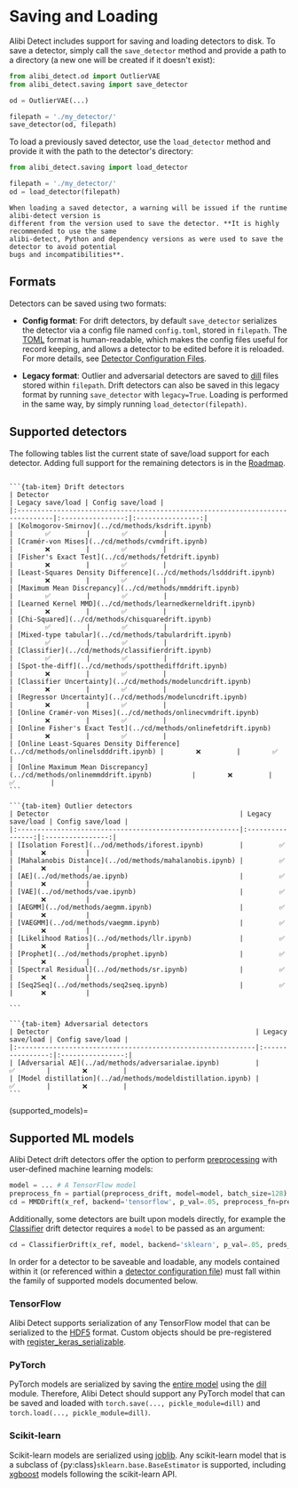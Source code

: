 # Saving and Loading

Alibi Detect includes support for saving and loading detectors to disk. To 
save a detector, simply call the `save_detector` method and provide a path to a directory (a new
one will be created if it doesn't exist):

```python
from alibi_detect.od import OutlierVAE
from alibi_detect.saving import save_detector

od = OutlierVAE(...) 

filepath = './my_detector/'
save_detector(od, filepath)
```

To load a previously saved detector, use the `load_detector` method and provide it with the path to the detector's 
directory:

```python
from alibi_detect.saving import load_detector

filepath = './my_detector/'
od = load_detector(filepath)
```

```{warning}
When loading a saved detector, a warning will be issued if the runtime alibi-detect version is 
different from the version used to save the detector. **It is highly recommended to use the same 
alibi-detect, Python and dependency versions as were used to save the detector to avoid potential 
bugs and incompatibilities**.
```

## Formats
Detectors can be saved using two formats:

- **Config format**: For drift detectors, by default `save_detector` serializes the detector via a config file named `config.toml`, 
stored in `filepath`. The [TOML](https://toml.io/en/) format is human-readable, which makes the config files useful for 
record keeping, and allows a detector to be edited before it is reloaded. For more details, see 
[Detector Configuration Files](config_files.md).

- **Legacy format**: Outlier and adversarial detectors are saved to [dill](https://dill.readthedocs.io/en/latest/dill.html) files stored
within `filepath`. Drift detectors can also be saved in this legacy format by running `save_detector` with 
`legacy=True`. Loading is performed in the same way, by simply running `load_detector(filepath)`.


## Supported detectors

The following tables list the current state of save/load support for each detector. Adding full support 
for the remaining detectors is in the [Roadmap](roadmap.md).


````{tab-set}

```{tab-item} Drift detectors
| Detector                                                                       | Legacy save/load | Config save/load |
|:-------------------------------------------------------------------------------|:----------------:|:----------------:|
| [Kolmogorov-Smirnov](../cd/methods/ksdrift.ipynb)                              |        ✅         |        ✅         |
| [Cramér-von Mises](../cd/methods/cvmdrift.ipynb)                               |        ❌         |        ✅         |
| [Fisher's Exact Test](../cd/methods/fetdrift.ipynb)                            |        ❌         |        ✅         |
| [Least-Squares Density Difference](../cd/methods/lsdddrift.ipynb)              |        ❌         |        ✅         |
| [Maximum Mean Discrepancy](../cd/methods/mmddrift.ipynb)                       |        ✅         |        ✅         |
| [Learned Kernel MMD](../cd/methods/learnedkerneldrift.ipynb)                   |        ❌         |        ✅         |
| [Chi-Squared](../cd/methods/chisquaredrift.ipynb)                              |        ✅         |        ✅         |
| [Mixed-type tabular](../cd/methods/tabulardrift.ipynb)                         |        ✅         |        ✅         |
| [Classifier](../cd/methods/classifierdrift.ipynb)                              |        ✅         |        ✅         |
| [Spot-the-diff](../cd/methods/spotthediffdrift.ipynb)                          |        ❌         |        ✅         |
| [Classifier Uncertainty](../cd/methods/modeluncdrift.ipynb)                    |        ❌         |        ✅         |
| [Regressor Uncertainty](../cd/methods/modeluncdrift.ipynb)                     |        ❌         |        ✅         |
| [Online Cramér-von Mises](../cd/methods/onlinecvmdrift.ipynb)                  |        ❌         |        ✅         |
| [Online Fisher's Exact Test](../cd/methods/onlinefetdrift.ipynb)               |        ❌         |        ✅         |
| [Online Least-Squares Density Difference](../cd/methods/onlinelsdddrift.ipynb) |        ❌         |        ✅         |
| [Online Maximum Mean Discrepancy](../cd/methods/onlinemmddrift.ipynb)          |        ❌         |        ✅         |
```

```{tab-item} Outlier detectors
| Detector                                                | Legacy save/load | Config save/load |
|:--------------------------------------------------------|:----------------:|:----------------:|
| [Isolation Forest](../od/methods/iforest.ipynb)         |         ✅       |       ❌          |         
| [Mahalanobis Distance](../od/methods/mahalanobis.ipynb) |         ✅       |       ❌          |
| [AE](../od/methods/ae.ipynb)                            |         ✅       |       ❌          |
| [VAE](../od/methods/vae.ipynb)                          |         ✅       |       ❌          |
| [AEGMM](../od/methods/aegmm.ipynb)                      |         ✅       |       ❌          |
| [VAEGMM](../od/methods/vaegmm.ipynb)                    |         ✅       |       ❌          |
| [Likelihood Ratios](../od/methods/llr.ipynb)            |         ✅       |       ❌          |
| [Prophet](../od/methods/prophet.ipynb)                  |         ✅       |       ❌          |
| [Spectral Residual](../od/methods/sr.ipynb)             |         ✅       |       ❌          |
| [Seq2Seq](../od/methods/seq2seq.ipynb)                  |         ✅       |       ❌          |

```

```{tab-item} Adversarial detectors
| Detector                                                    | Legacy save/load | Config save/load |
|:------------------------------------------------------------|:----------------:|:----------------:|
| [Adversarial AE](../ad/methods/adversarialae.ipynb)         |        ✅        |        ❌         |
| [Model distillation](../ad/methods/modeldistillation.ipynb) |        ✅        |        ❌         |
```
````

(supported_models)=
## Supported ML models

Alibi Detect drift detectors offer the option to perform [preprocessing](../cd/background.md#input-preprocessing)
with user-defined machine learning models:

```python
model = ... # A TensorFlow model
preprocess_fn = partial(preprocess_drift, model=model, batch_size=128)
cd = MMDDrift(x_ref, backend='tensorflow', p_val=.05, preprocess_fn=preprocess_fn)
```

Additionally, some detectors are built upon models directly, 
for example the [Classifier](../cd/methods/classifierdrift.ipynb) drift detector requires a `model` to be passed
as an argument:

```python
cd = ClassifierDrift(x_ref, model, backend='sklearn', p_val=.05, preds_type='probs')
```

In order for a detector to be saveable and loadable, any models contained within it (or referenced within a 
[detector configuration file](config_files.md#specifying-artefacts)) must fall within the family of supported models
documented below.

### TensorFlow

Alibi Detect supports serialization of any TensorFlow model that can be serialized to the 
[HDF5](https://www.tensorflow.org/guide/keras/save_and_serialize#keras_h5_format) format. 
Custom objects should be pre-registered with 
[register_keras_serializable](https://www.tensorflow.org/api_docs/python/tf/keras/utils/register_keras_serializable).

### PyTorch

PyTorch models are serialized by saving the [entire model](https://pytorch.org/tutorials/beginner/saving_loading_models.html#save-load-entire-model)
using the [dill](https://dill.readthedocs.io/en/latest/index.html) module. Therefore, Alibi Detect should support any PyTorch 
model that can be saved and loaded with `torch.save(..., pickle_module=dill)` and `torch.load(..., pickle_module=dill)`.

### Scikit-learn

Scikit-learn models are serialized using [joblib](https://joblib.readthedocs.io/en/latest/persistence.html).
Any scikit-learn model that is a subclass of {py:class}`sklearn.base.BaseEstimator` is supported, including 
[xgboost](https://xgboost.readthedocs.io/en/latest/python/python_api.html#module-xgboost.sklearn) models following 
the scikit-learn API.

